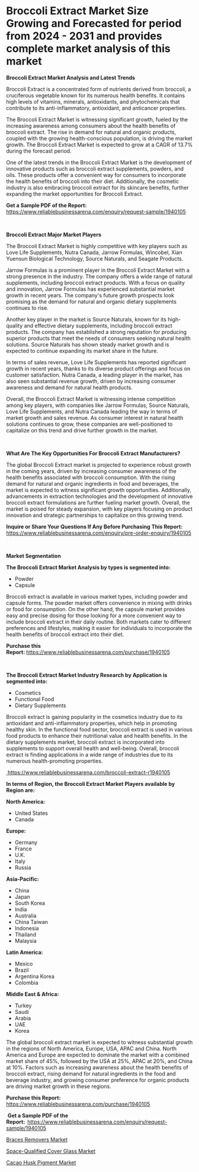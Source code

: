 <p><h1>Broccoli Extract Market Size Growing and Forecasted for period from 2024 - 2031 and provides complete market analysis of this market</h1></p><p><strong>Broccoli Extract Market Analysis and Latest Trends</strong></p>
<p><p>Broccoli Extract is a concentrated form of nutrients derived from broccoli, a cruciferous vegetable known for its numerous health benefits. It contains high levels of vitamins, minerals, antioxidants, and phytochemicals that contribute to its anti-inflammatory, antioxidant, and anticancer properties.</p><p>The Broccoli Extract Market is witnessing significant growth, fueled by the increasing awareness among consumers about the health benefits of broccoli extract. The rise in demand for natural and organic products, coupled with the growing health-conscious population, is driving the market growth. The Broccoli Extract Market is expected to grow at a CAGR of 13.7% during the forecast period.</p><p>One of the latest trends in the Broccoli Extract Market is the development of innovative products such as broccoli extract supplements, powders, and oils. These products offer a convenient way for consumers to incorporate the health benefits of broccoli into their diet. Additionally, the cosmetic industry is also embracing broccoli extract for its skincare benefits, further expanding the market opportunities for Broccoli Extract.</p></p>
<p><strong>Get a Sample PDF of the Report:&nbsp;</strong> <a href="https://www.reliablebusinessarena.com/enquiry/request-sample/1940105">https://www.reliablebusinessarena.com/enquiry/request-sample/1940105</a></p>
<p>&nbsp;</p>
<p><strong>Broccoli Extract Major Market Players</strong></p>
<p><p>The Broccoli Extract Market is highly competitive with key players such as Love Life Supplements, Nutra Canada, Jarrow Formulas, Wincobel, Xian Yuensun Biological Technology, Source Naturals, and Seagate Products. </p><p>Jarrow Formulas is a prominent player in the Broccoli Extract Market with a strong presence in the industry. The company offers a wide range of natural supplements, including broccoli extract products. With a focus on quality and innovation, Jarrow Formulas has experienced substantial market growth in recent years. The company's future growth prospects look promising as the demand for natural and organic dietary supplements continues to rise.</p><p>Another key player in the market is Source Naturals, known for its high-quality and effective dietary supplements, including broccoli extract products. The company has established a strong reputation for producing superior products that meet the needs of consumers seeking natural health solutions. Source Naturals has shown steady market growth and is expected to continue expanding its market share in the future.</p><p>In terms of sales revenue, Love Life Supplements has reported significant growth in recent years, thanks to its diverse product offerings and focus on customer satisfaction. Nutra Canada, a leading player in the market, has also seen substantial revenue growth, driven by increasing consumer awareness and demand for natural health products.</p><p>Overall, the Broccoli Extract Market is witnessing intense competition among key players, with companies like Jarrow Formulas, Source Naturals, Love Life Supplements, and Nutra Canada leading the way in terms of market growth and sales revenue. As consumer interest in natural health solutions continues to grow, these companies are well-positioned to capitalize on this trend and drive further growth in the market.</p></p>
<p>&nbsp;</p>
<p><strong>What Are The Key Opportunities For Broccoli Extract Manufacturers?</strong></p>
<p><p>The global Broccoli Extract market is projected to experience robust growth in the coming years, driven by increasing consumer awareness of the health benefits associated with broccoli consumption. With the rising demand for natural and organic ingredients in food and beverages, the market is expected to witness significant growth opportunities. Additionally, advancements in extraction technologies and the development of innovative broccoli extract formulations are further fueling market growth. Overall, the market is poised for steady expansion, with key players focusing on product innovation and strategic partnerships to capitalize on this growing trend.</p></p>
<p><strong>Inquire or Share Your Questions If Any Before Purchasing This Report:</strong> <a href="https://www.reliablebusinessarena.com/enquiry/pre-order-enquiry/1940105">https://www.reliablebusinessarena.com/enquiry/pre-order-enquiry/1940105</a></p>
<p>&nbsp;</p>
<p><strong>Market Segmentation</strong></p>
<p><strong>The Broccoli Extract Market Analysis by types is segmented into:</strong></p>
<p><ul><li>Powder</li><li>Capsule</li></ul></p>
<p><p>Broccoli extract is available in various market types, including powder and capsule forms. The powder market offers convenience in mixing with drinks or food for consumption. On the other hand, the capsule market provides easy and precise dosing for those looking for a more convenient way to include broccoli extract in their daily routine. Both markets cater to different preferences and lifestyles, making it easier for individuals to incorporate the health benefits of broccoli extract into their diet.</p></p>
<p><strong>Purchase this Report:&nbsp;</strong><a href="https://www.reliablebusinessarena.com/purchase/1940105">https://www.reliablebusinessarena.com/purchase/1940105</a></p>
<p>&nbsp;</p>
<p><strong>The Broccoli Extract Market Industry Research by Application is segmented into:</strong></p>
<p><ul><li>Cosmetics</li><li>Functional Food</li><li>Dietary Supplements</li></ul></p>
<p><p>Broccoli extract is gaining popularity in the cosmetics industry due to its antioxidant and anti-inflammatory properties, which help in promoting healthy skin. In the functional food sector, broccoli extract is used in various food products to enhance their nutritional value and health benefits. In the dietary supplements market, broccoli extract is incorporated into supplements to support overall health and well-being. Overall, broccoli extract is finding applications in a wide range of industries due to its numerous health-promoting properties.</p></p>
<p><a href="https://www.reliablebusinessarena.com/broccoli-extract-r1940105">&nbsp;https://www.reliablebusinessarena.com/broccoli-extract-r1940105</a></p>
<p><strong>In terms of Region, the Broccoli Extract Market Players available by Region are:</strong></p>
<p>
    <p> <strong> North America: </strong>
        <ul>
            <li>United States</li>
            <li>Canada</li>
        </ul>
        </p> 
    <p> <strong> Europe: </strong>
        <ul>
            <li>Germany</li>
            <li>France</li>
            <li>U.K.</li>
            <li>Italy</li>
            <li>Russia</li>
        </ul>
        </p> 
    <p> <strong> Asia-Pacific: </strong>
        <ul>
            <li>China</li>
            <li>Japan</li>
            <li>South Korea</li>
            <li>India</li>
            <li>Australia</li>
            <li>China Taiwan</li>
            <li>Indonesia</li>
            <li>Thailand</li>
            <li>Malaysia</li>
        </ul>
        </p> 
    <p> <strong> Latin America: </strong>
        <ul>
            <li>Mexico</li>
            <li>Brazil</li>
            <li>Argentina Korea</li>
            <li>Colombia</li>
        </ul>
        </p> 
    <p> <strong> Middle East & Africa: </strong>
        <ul>
            <li>Turkey</li>
            <li>Saudi</li>
            <li>Arabia</li>
            <li>UAE</li>
            <li>Korea</li>
        </ul>
    </p>
    </p>
<p><p>The global broccoli extract market is expected to witness substantial growth in the regions of North America, Europe, USA, APAC and China. North America and Europe are expected to dominate the market with a combined market share of 45%, followed by the USA at 25%, APAC at 20%, and China at 10%. Factors such as increasing awareness about the health benefits of broccoli extract, rising demand for natural ingredients in the food and beverage industry, and growing consumer preference for organic products are driving market growth in these regions.</p></p>
<p><strong>Purchase this Report: </strong><a href="https://www.reliablebusinessarena.com/purchase/1940105">https://www.reliablebusinessarena.com/purchase/1940105</a></p>
<p>&nbsp;<strong>Get a Sample PDF of the Report:&nbsp;&nbsp;</strong><a href="https://www.reliablebusinessarena.com/enquiry/request-sample/1940105">https://www.reliablebusinessarena.com/enquiry/request-sample/1940105</a></p>
<p><strong></strong></p>
<p><p><a href="https://github.com/Valeridd446677/Market-Research-Report-List-2/blob/main/braces-removers-market.md">Braces Removers Market</a></p><p><a href="https://medium.com/@erinveum/global-space-qualified-cover-glass-market-sector-types-applications-market-player-strategies-b378b0575323">Space-Qualified Cover Glass Market</a></p><p><a href="https://medium.com/@belaayi865/cacao-husk-pigment-market-size-share-trends-analysis-report-by-product-powder-liquid-and-4b68b81fe4cd">Cacao Husk Pigment Market</a></p></p>